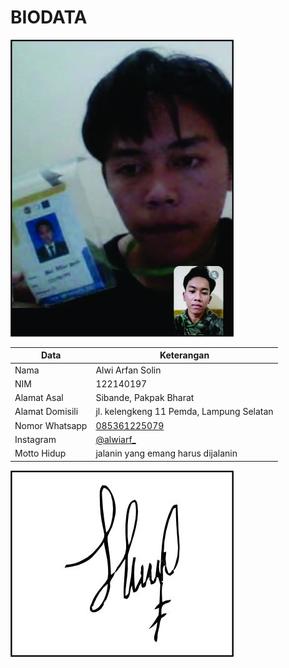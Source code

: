 # BIODATA

![Foto](197_foto.jpg)

| Data            | Keterangan |
| --------------- | ------------- |
| Nama            | Alwi Arfan Solin |
| NIM             | 122140197 |
| Alamat Asal     | Sibande, Pakpak Bharat |
| Alamat Domisili | jl. kelengkeng 11 Pemda, Lampung Selatan |
| Nomor Whatsapp  | [085361225079](https://wa.me/+6285361225079) |
| Instagram       | [@alwiarf_](https://instagram.com/alwiarf_) |
| Motto Hidup     | jalanin yang emang harus dijalanin |

![TTD](197_ttd.jpg)
